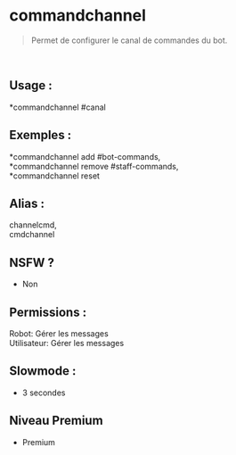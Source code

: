 # commandchannel

> Permet de configurer le canal de commandes du bot.

<br>

## Usage :

*commandchannel #canal

## Exemples :

*commandchannel add #bot-commands,
<br>*commandchannel remove #staff-commands,
<br>*commandchannel reset

## Alias :

channelcmd,
<br>cmdchannel

## NSFW ?

- Non

## Permissions :

Robot: Gérer les messages
<br>
Utilisateur: Gérer les messages

## Slowmode :

- 3 secondes

## Niveau Premium

- Premium